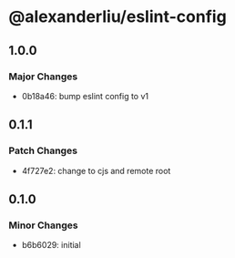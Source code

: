 # @alexanderliu/eslint-config

## 1.0.0

### Major Changes

- 0b18a46: bump eslint config to v1

## 0.1.1

### Patch Changes

- 4f727e2: change to cjs and remote root

## 0.1.0

### Minor Changes

- b6b6029: initial
